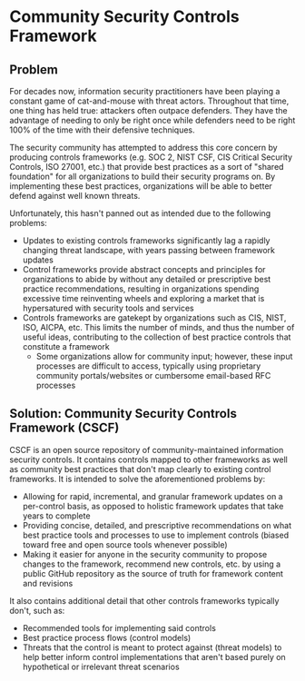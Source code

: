 # Community Security Controls Framework

## Problem
For decades now, information security practitioners have been playing a constant game of cat-and-mouse with threat actors. Throughout that time, one thing has held true: attackers often outpace defenders. They have the advantage of needing to only be right once while defenders need to be right 100% of the time with their defensive techniques.

The security community has attempted to address this core concern by producing controls frameworks (e.g. SOC 2, NIST CSF, CIS Critical Security Controls, ISO 27001, etc.) that provide best practices as a sort of "shared foundation" for all organizations to build their security programs on. By implementing these best practices, organizations will be able to better defend against well known threats.

Unfortunately, this hasn't panned out as intended due to the following problems:
* Updates to existing controls frameworks significantly lag a rapidly changing threat landscape, with years passing between framework updates
* Control frameworks provide abstract concepts and principles for organizations to abide by without any detailed or prescriptive best practice recommendations, resulting in organizations spending excessive time reinventing wheels and exploring a market that is hypersatured with security tools and services
* Controls frameworks are gatekept by organizations such as CIS, NIST, ISO, AICPA, etc. This limits the number of minds, and thus the number of useful ideas, contributing to the collection of best practice controls that constitute a framework
  * Some organizations allow for community input; however, these input processes are difficult to access, typically using proprietary community portals/websites or cumbersome email-based RFC processes

## Solution: Community Security Controls Framework (CSCF)
CSCF is an open source repository of community-maintained information security controls. It contains controls mapped to other frameworks as well as community best practices that don't map clearly to existing control frameworks. It is intended to solve the aforementioned problems by:
* Allowing for rapid, incremental, and granular framework updates on a per-control basis, as opposed to holistic framework updates that take years to complete
* Providing concise, detailed, and prescriptive recommendations on what best practice tools and processes to use to implement controls (biased toward free and open source tools whenever possible)
* Making it easier for anyone in the security community to propose changes to the framework, recommend new controls, etc. by using a public GitHub repository as the source of truth for framework content and revisions

It also contains additional detail that other controls frameworks typically don't, such as:

* Recommended tools for implementing said controls
* Best practice process flows (control models)
* Threats that the control is meant to protect against (threat models) to help better inform control implementations that aren't based purely on hypothetical or irrelevant threat scenarios
